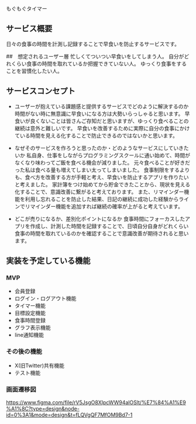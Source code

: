 もぐもぐタイマー

## サービス概要
日々の食事の時間を計測し記録することで早食いを防止するサービスです。

##　想定されるユーザー層
忙しくてついつい早食いをしてしまう人。
自分がどれくらい食事の時間を取れているか把握できていない人。
ゆっくり食事をすることを習慣化したい人。

## サービスコンセプト

* ユーザーが抱えている課題感と提供するサービスでどのように解決するのか
時間がない時に無意識に早食いになる方は大勢いらっしゃると思います。
早食いが良くないことは皆さんご存知だと思いますが、ゆっくり食べることの継続は意外と難しいです。
早食いを改善するために実際に自分の食事にかけている時間を見える化することで防止できるのではないかと思います。

* なぜそのサービスを作ろうと思ったのか・どのようなサービスにしていきたいか
私自身、仕事をしながらプログラミングスクールに通い始めて、時間がなくなり味わってご飯を食べる機会が減りました。
元々食べることが好きだった私は食べる量も増えてしまい太ってしまいました。
食事制限をするよりも、食べ方を改善する方が手軽と考え、早食いを防止するアプリを作りたいと考えました。
家計簿をつけ始めてから貯金できたことから、現状を見える化することで、意識改善に繋がると考えております。
また、リマインダー機能を利用し忘れることを防止した結果、日記の継続に成功した経験からラインでリマインダー機能を追加すれば継続の確率が上がると考えています。

* どこが売りになるか、差別化ポイントになるか
食事時間にフォーカスしたアプリを作成し、計測した時間を記録することで、日頃自分自身がどれくらい食事の時間を取れているのかを確認することで意識改善が期待されると思います。

## 実装を予定している機能
### MVP
* 会員登録
* ログイン・ログアウト機能
* タイマー機能
* 目標設定機能
* 食事時間登録
* グラフ表示機能
* line通知機能

### その後の機能
* X(旧Twitter)共有機能
* テスト機能

### 画面遷移図
https://www.figma.com/file/rV5JsgO8XIpcWW94alOSlt/%E7%84%A1%E9%A1%8C?type=design&node-id=0%3A1&mode=design&t=fLQVgQF7MfOM9Bd7-1